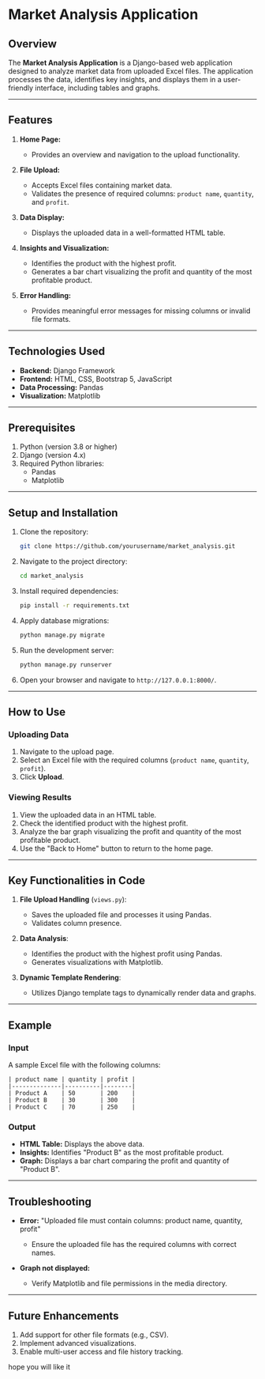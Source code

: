 # Market Analysis Application

## Overview

The **Market Analysis Application** is a Django-based web application designed to analyze market data from uploaded Excel files. The application processes the data, identifies key insights, and displays them in a user-friendly interface, including tables and graphs.

---

## Features

1. **Home Page:**

   - Provides an overview and navigation to the upload functionality.

2. **File Upload:**

   - Accepts Excel files containing market data.
   - Validates the presence of required columns: `product name`, `quantity`, and `profit`.

3. **Data Display:**

   - Displays the uploaded data in a well-formatted HTML table.

4. **Insights and Visualization:**

   - Identifies the product with the highest profit.
   - Generates a bar chart visualizing the profit and quantity of the most profitable product.

5. **Error Handling:**

   - Provides meaningful error messages for missing columns or invalid file formats.

---

## Technologies Used

- **Backend:** Django Framework
- **Frontend:** HTML, CSS, Bootstrap 5, JavaScript
- **Data Processing:** Pandas
- **Visualization:** Matplotlib

---

## Prerequisites

1. Python (version 3.8 or higher)
2. Django (version 4.x)
3. Required Python libraries:
   - Pandas
   - Matplotlib

---

## Setup and Installation

1. Clone the repository:

   ```bash
   git clone https://github.com/yourusername/market_analysis.git
   ```

2. Navigate to the project directory:

   ```bash
   cd market_analysis
   ```

3. Install required dependencies:

   ```bash
   pip install -r requirements.txt
   ```

4. Apply database migrations:

   ```bash
   python manage.py migrate
   ```

5. Run the development server:

   ```bash
   python manage.py runserver
   ```

6. Open your browser and navigate to `http://127.0.0.1:8000/`.

---

## How to Use

### Uploading Data

1. Navigate to the upload page.
2. Select an Excel file with the required columns (`product name`, `quantity`, `profit`).
3. Click **Upload**.

### Viewing Results

1. View the uploaded data in an HTML table.
2. Check the identified product with the highest profit.
3. Analyze the bar graph visualizing the profit and quantity of the most profitable product.
4. Use the "Back to Home" button to return to the home page.

---

## Key Functionalities in Code

1. **File Upload Handling** (`views.py`):

   - Saves the uploaded file and processes it using Pandas.
   - Validates column presence.

2. **Data Analysis**:

   - Identifies the product with the highest profit using Pandas.
   - Generates visualizations with Matplotlib.

3. **Dynamic Template Rendering**:

   - Utilizes Django template tags to dynamically render data and graphs.

---

## Example

### Input

A sample Excel file with the following columns:

```
| product name | quantity | profit |
|--------------|----------|--------|
| Product A    | 50       | 200    |
| Product B    | 30       | 300    |
| Product C    | 70       | 250    |
```

### Output

- **HTML Table:** Displays the above data.
- **Insights:** Identifies "Product B" as the most profitable product.
- **Graph:** Displays a bar chart comparing the profit and quantity of "Product B".

---

## Troubleshooting

- **Error:** "Uploaded file must contain columns: product name, quantity, profit"

  - Ensure the uploaded file has the required columns with correct names.

- **Graph not displayed:**

  - Verify Matplotlib and file permissions in the media directory.

---

## Future Enhancements

1. Add support for other file formats (e.g., CSV).
2. Implement advanced visualizations.
3. Enable multi-user access and file history tracking.

hope you will like it
